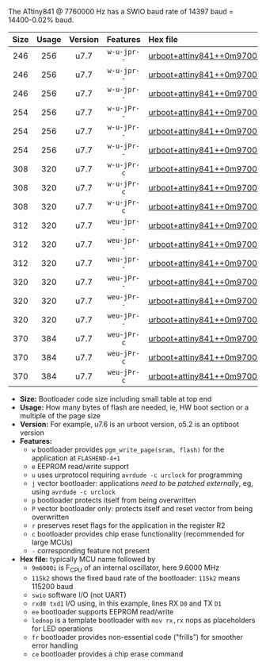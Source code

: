 The ATtiny841 @ 7760000 Hz has a SWIO baud rate of 14397 baud = 14400-0.02% baud.

|Size|Usage|Version|Features|Hex file|
|:-:|:-:|:-:|:-:|:--|
|246|256|u7.7|`w-u-jpr--`|[urboot+attiny841++0m9700i++++1k8_swio_rxa2_txa1_lednop.hex](https://raw.githubusercontent.com/stefanrueger/urboot.hex/main/mcus/attiny841/internal_oscillator/fint++0m9700_Hz/br++++1k8_bps/urboot+attiny841++0m9700i++++1k8_swio_rxa2_txa1_lednop.hex)|
|246|256|u7.7|`w-u-jpr--`|[urboot+attiny841++0m9700i++++1k8_swio_rxa4_txa5_lednop.hex](https://raw.githubusercontent.com/stefanrueger/urboot.hex/main/mcus/attiny841/internal_oscillator/fint++0m9700_Hz/br++++1k8_bps/urboot+attiny841++0m9700i++++1k8_swio_rxa4_txa5_lednop.hex)|
|246|256|u7.7|`w-u-jpr--`|[urboot+attiny841++0m9700i++++1k8_swio_rxb2_txa7_lednop.hex](https://raw.githubusercontent.com/stefanrueger/urboot.hex/main/mcus/attiny841/internal_oscillator/fint++0m9700_Hz/br++++1k8_bps/urboot+attiny841++0m9700i++++1k8_swio_rxb2_txa7_lednop.hex)|
|254|256|u7.7|`w-u-jPr--`|[urboot+attiny841++0m9700i++++1k8_swio_rxa2_txa1.hex](https://raw.githubusercontent.com/stefanrueger/urboot.hex/main/mcus/attiny841/internal_oscillator/fint++0m9700_Hz/br++++1k8_bps/urboot+attiny841++0m9700i++++1k8_swio_rxa2_txa1.hex)|
|254|256|u7.7|`w-u-jPr--`|[urboot+attiny841++0m9700i++++1k8_swio_rxa4_txa5.hex](https://raw.githubusercontent.com/stefanrueger/urboot.hex/main/mcus/attiny841/internal_oscillator/fint++0m9700_Hz/br++++1k8_bps/urboot+attiny841++0m9700i++++1k8_swio_rxa4_txa5.hex)|
|254|256|u7.7|`w-u-jPr--`|[urboot+attiny841++0m9700i++++1k8_swio_rxb2_txa7.hex](https://raw.githubusercontent.com/stefanrueger/urboot.hex/main/mcus/attiny841/internal_oscillator/fint++0m9700_Hz/br++++1k8_bps/urboot+attiny841++0m9700i++++1k8_swio_rxb2_txa7.hex)|
|308|320|u7.7|`w-u-jPr-c`|[urboot+attiny841++0m9700i++++1k8_swio_rxa2_txa1_lednop_fr_ce.hex](https://raw.githubusercontent.com/stefanrueger/urboot.hex/main/mcus/attiny841/internal_oscillator/fint++0m9700_Hz/br++++1k8_bps/urboot+attiny841++0m9700i++++1k8_swio_rxa2_txa1_lednop_fr_ce.hex)|
|308|320|u7.7|`w-u-jPr-c`|[urboot+attiny841++0m9700i++++1k8_swio_rxa4_txa5_lednop_fr_ce.hex](https://raw.githubusercontent.com/stefanrueger/urboot.hex/main/mcus/attiny841/internal_oscillator/fint++0m9700_Hz/br++++1k8_bps/urboot+attiny841++0m9700i++++1k8_swio_rxa4_txa5_lednop_fr_ce.hex)|
|308|320|u7.7|`w-u-jPr-c`|[urboot+attiny841++0m9700i++++1k8_swio_rxb2_txa7_lednop_fr_ce.hex](https://raw.githubusercontent.com/stefanrueger/urboot.hex/main/mcus/attiny841/internal_oscillator/fint++0m9700_Hz/br++++1k8_bps/urboot+attiny841++0m9700i++++1k8_swio_rxb2_txa7_lednop_fr_ce.hex)|
|312|320|u7.7|`weu-jpr--`|[urboot+attiny841++0m9700i++++1k8_swio_rxa2_txa1_ee_lednop.hex](https://raw.githubusercontent.com/stefanrueger/urboot.hex/main/mcus/attiny841/internal_oscillator/fint++0m9700_Hz/br++++1k8_bps/urboot+attiny841++0m9700i++++1k8_swio_rxa2_txa1_ee_lednop.hex)|
|312|320|u7.7|`weu-jpr--`|[urboot+attiny841++0m9700i++++1k8_swio_rxa4_txa5_ee_lednop.hex](https://raw.githubusercontent.com/stefanrueger/urboot.hex/main/mcus/attiny841/internal_oscillator/fint++0m9700_Hz/br++++1k8_bps/urboot+attiny841++0m9700i++++1k8_swio_rxa4_txa5_ee_lednop.hex)|
|312|320|u7.7|`weu-jpr--`|[urboot+attiny841++0m9700i++++1k8_swio_rxb2_txa7_ee_lednop.hex](https://raw.githubusercontent.com/stefanrueger/urboot.hex/main/mcus/attiny841/internal_oscillator/fint++0m9700_Hz/br++++1k8_bps/urboot+attiny841++0m9700i++++1k8_swio_rxb2_txa7_ee_lednop.hex)|
|320|320|u7.7|`weu-jPr--`|[urboot+attiny841++0m9700i++++1k8_swio_rxa2_txa1_ee.hex](https://raw.githubusercontent.com/stefanrueger/urboot.hex/main/mcus/attiny841/internal_oscillator/fint++0m9700_Hz/br++++1k8_bps/urboot+attiny841++0m9700i++++1k8_swio_rxa2_txa1_ee.hex)|
|320|320|u7.7|`weu-jPr--`|[urboot+attiny841++0m9700i++++1k8_swio_rxa4_txa5_ee.hex](https://raw.githubusercontent.com/stefanrueger/urboot.hex/main/mcus/attiny841/internal_oscillator/fint++0m9700_Hz/br++++1k8_bps/urboot+attiny841++0m9700i++++1k8_swio_rxa4_txa5_ee.hex)|
|320|320|u7.7|`weu-jPr--`|[urboot+attiny841++0m9700i++++1k8_swio_rxb2_txa7_ee.hex](https://raw.githubusercontent.com/stefanrueger/urboot.hex/main/mcus/attiny841/internal_oscillator/fint++0m9700_Hz/br++++1k8_bps/urboot+attiny841++0m9700i++++1k8_swio_rxb2_txa7_ee.hex)|
|370|384|u7.7|`weu-jPr-c`|[urboot+attiny841++0m9700i++++1k8_swio_rxa2_txa1_ee_lednop_fr_ce.hex](https://raw.githubusercontent.com/stefanrueger/urboot.hex/main/mcus/attiny841/internal_oscillator/fint++0m9700_Hz/br++++1k8_bps/urboot+attiny841++0m9700i++++1k8_swio_rxa2_txa1_ee_lednop_fr_ce.hex)|
|370|384|u7.7|`weu-jPr-c`|[urboot+attiny841++0m9700i++++1k8_swio_rxa4_txa5_ee_lednop_fr_ce.hex](https://raw.githubusercontent.com/stefanrueger/urboot.hex/main/mcus/attiny841/internal_oscillator/fint++0m9700_Hz/br++++1k8_bps/urboot+attiny841++0m9700i++++1k8_swio_rxa4_txa5_ee_lednop_fr_ce.hex)|
|370|384|u7.7|`weu-jPr-c`|[urboot+attiny841++0m9700i++++1k8_swio_rxb2_txa7_ee_lednop_fr_ce.hex](https://raw.githubusercontent.com/stefanrueger/urboot.hex/main/mcus/attiny841/internal_oscillator/fint++0m9700_Hz/br++++1k8_bps/urboot+attiny841++0m9700i++++1k8_swio_rxb2_txa7_ee_lednop_fr_ce.hex)|

- **Size:** Bootloader code size including small table at top end
- **Usage:** How many bytes of flash are needed, ie, HW boot section or a multiple of the page size
- **Version:** For example, u7.6 is an urboot version, o5.2 is an optiboot version
- **Features:**
  + `w` bootloader provides `pgm_write_page(sram, flash)` for the application at `FLASHEND-4+1`
  + `e` EEPROM read/write support
  + `u` uses urprotocol requiring `avrdude -c urclock` for programming
  + `j` vector bootloader: applications *need to be patched externally*, eg, using `avrdude -c urclock`
  + `p` bootloader protects itself from being overwritten
  + `P` vector bootloader only: protects itself and reset vector from being overwritten
  + `r` preserves reset flags for the application in the register R2
  + `c` bootloader provides chip erase functionality (recommended for large MCUs)
  + `-` corresponding feature not present
- **Hex file:** typically MCU name followed by
  + `9m6000i` is F<sub>CPU</sub> of an internal oscillator, here 9.6000 MHz
  + `115k2` shows the fixed baud rate of the bootloader: `115k2` means 115200 baud
  + `swio` software I/O (not UART)
  + `rxd0 txd1` I/O using, in this example, lines RX `D0` and TX `D1`
  + `ee` bootloader supports EEPROM read/write
  + `lednop` is a template bootloader with `mov rx,rx` nops as placeholders for LED operations
  + `fr` bootloader provides non-essential code ("frills") for smoother error handling
  + `ce` bootloader provides a chip erase command
